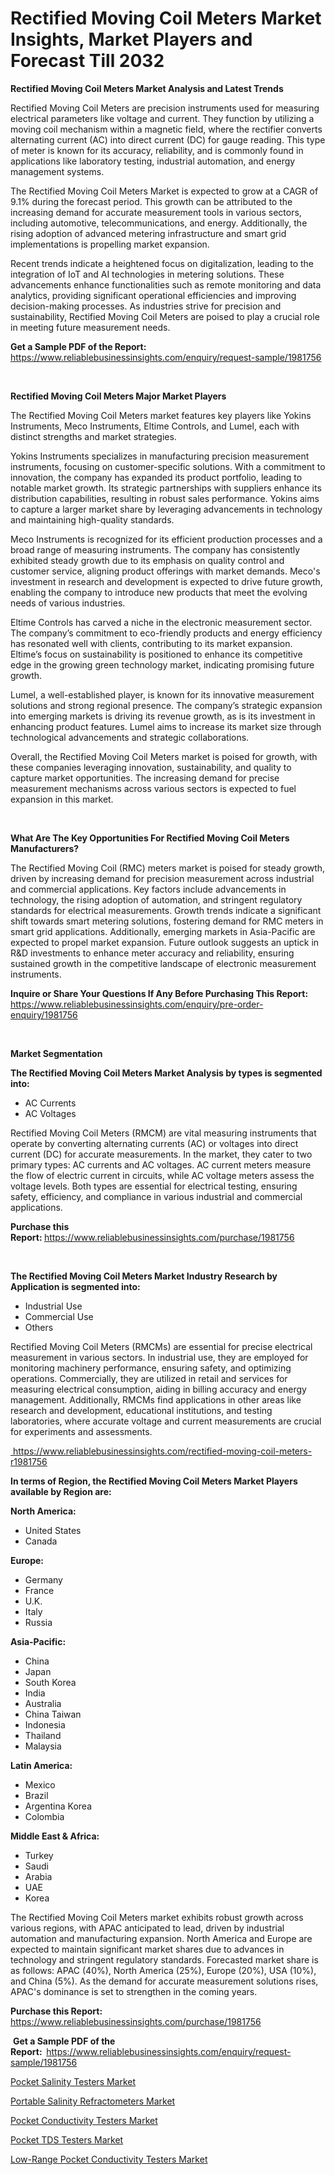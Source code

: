 <p><h1>Rectified Moving Coil Meters Market Insights, Market Players and Forecast Till 2032</h1></p><p><strong>Rectified Moving Coil Meters Market Analysis and Latest Trends</strong></p>
<p><p>Rectified Moving Coil Meters are precision instruments used for measuring electrical parameters like voltage and current. They function by utilizing a moving coil mechanism within a magnetic field, where the rectifier converts alternating current (AC) into direct current (DC) for gauge reading. This type of meter is known for its accuracy, reliability, and is commonly found in applications like laboratory testing, industrial automation, and energy management systems.</p><p>The Rectified Moving Coil Meters Market is expected to grow at a CAGR of 9.1% during the forecast period. This growth can be attributed to the increasing demand for accurate measurement tools in various sectors, including automotive, telecommunications, and energy. Additionally, the rising adoption of advanced metering infrastructure and smart grid implementations is propelling market expansion.</p><p>Recent trends indicate a heightened focus on digitalization, leading to the integration of IoT and AI technologies in metering solutions. These advancements enhance functionalities such as remote monitoring and data analytics, providing significant operational efficiencies and improving decision-making processes. As industries strive for precision and sustainability, Rectified Moving Coil Meters are poised to play a crucial role in meeting future measurement needs.</p></p>
<p><strong>Get a Sample PDF of the Report:&nbsp;</strong> <a href="https://www.reliablebusinessinsights.com/enquiry/request-sample/1981756?utm_campaign=112&utm_medium=2&utm_source=Github&utm_content=ia&utm_term=02032025&utm_id=rectified-moving-coil-meters">https://www.reliablebusinessinsights.com/enquiry/request-sample/1981756</a></p>
<p>&nbsp;</p>
<p><strong>Rectified Moving Coil Meters Major Market Players</strong></p>
<p><p>The Rectified Moving Coil Meters market features key players like Yokins Instruments, Meco Instruments, Eltime Controls, and Lumel, each with distinct strengths and market strategies.</p><p>Yokins Instruments specializes in manufacturing precision measurement instruments, focusing on customer-specific solutions. With a commitment to innovation, the company has expanded its product portfolio, leading to notable market growth. Its strategic partnerships with suppliers enhance its distribution capabilities, resulting in robust sales performance. Yokins aims to capture a larger market share by leveraging advancements in technology and maintaining high-quality standards.</p><p>Meco Instruments is recognized for its efficient production processes and a broad range of measuring instruments. The company has consistently exhibited steady growth due to its emphasis on quality control and customer service, aligning product offerings with market demands. Meco's investment in research and development is expected to drive future growth, enabling the company to introduce new products that meet the evolving needs of various industries.</p><p>Eltime Controls has carved a niche in the electronic measurement sector. The company’s commitment to eco-friendly products and energy efficiency has resonated well with clients, contributing to its market expansion. Eltime’s focus on sustainability is positioned to enhance its competitive edge in the growing green technology market, indicating promising future growth.</p><p>Lumel, a well-established player, is known for its innovative measurement solutions and strong regional presence. The company’s strategic expansion into emerging markets is driving its revenue growth, as is its investment in enhancing product features. Lumel aims to increase its market size through technological advancements and strategic collaborations.</p><p>Overall, the Rectified Moving Coil Meters market is poised for growth, with these companies leveraging innovation, sustainability, and quality to capture market opportunities. The increasing demand for precise measurement mechanisms across various sectors is expected to fuel expansion in this market.</p></p>
<p>&nbsp;</p>
<p><strong>What Are The Key Opportunities For Rectified Moving Coil Meters Manufacturers?</strong></p>
<p><p>The Rectified Moving Coil (RMC) meters market is poised for steady growth, driven by increasing demand for precision measurement across industrial and commercial applications. Key factors include advancements in technology, the rising adoption of automation, and stringent regulatory standards for electrical measurements. Growth trends indicate a significant shift towards smart metering solutions, fostering demand for RMC meters in smart grid applications. Additionally, emerging markets in Asia-Pacific are expected to propel market expansion. Future outlook suggests an uptick in R&D investments to enhance meter accuracy and reliability, ensuring sustained growth in the competitive landscape of electronic measurement instruments.</p></p>
<p><strong>Inquire or Share Your Questions If Any Before Purchasing This Report:</strong> <a href="https://www.reliablebusinessinsights.com/enquiry/pre-order-enquiry/1981756?utm_campaign=112&utm_medium=2&utm_source=Github&utm_content=ia&utm_term=02032025&utm_id=rectified-moving-coil-meters">https://www.reliablebusinessinsights.com/enquiry/pre-order-enquiry/1981756</a></p>
<p>&nbsp;</p>
<p><strong>Market Segmentation</strong></p>
<p><strong>The Rectified Moving Coil Meters Market Analysis by types is segmented into:</strong></p>
<p><ul><li>AC Currents</li><li>AC Voltages</li></ul></p>
<p><p>Rectified Moving Coil Meters (RMCM) are vital measuring instruments that operate by converting alternating currents (AC) or voltages into direct current (DC) for accurate measurements. In the market, they cater to two primary types: AC currents and AC voltages. AC current meters measure the flow of electric current in circuits, while AC voltage meters assess the voltage levels. Both types are essential for electrical testing, ensuring safety, efficiency, and compliance in various industrial and commercial applications.</p></p>
<p><strong>Purchase this Report:&nbsp;</strong><a href="https://www.reliablebusinessinsights.com/purchase/1981756?utm_campaign=112&utm_medium=2&utm_source=Github&utm_content=ia&utm_term=02032025&utm_id=rectified-moving-coil-meters">https://www.reliablebusinessinsights.com/purchase/1981756</a></p>
<p>&nbsp;</p>
<p><strong>The Rectified Moving Coil Meters Market Industry Research by Application is segmented into:</strong></p>
<p><ul><li>Industrial Use</li><li>Commercial Use</li><li>Others</li></ul></p>
<p><p>Rectified Moving Coil Meters (RMCMs) are essential for precise electrical measurement in various sectors. In industrial use, they are employed for monitoring machinery performance, ensuring safety, and optimizing operations. Commercially, they are utilized in retail and services for measuring electrical consumption, aiding in billing accuracy and energy management. Additionally, RMCMs find applications in other areas like research and development, educational institutions, and testing laboratories, where accurate voltage and current measurements are crucial for experiments and assessments.</p></p>
<p><a href="https://www.reliablebusinessinsights.com/rectified-moving-coil-meters-r1981756?utm_campaign=112&utm_medium=2&utm_source=Github&utm_content=ia&utm_term=02032025&utm_id=rectified-moving-coil-meters">&nbsp;https://www.reliablebusinessinsights.com/rectified-moving-coil-meters-r1981756</a></p>
<p><strong>In terms of Region, the Rectified Moving Coil Meters Market Players available by Region are:</strong></p>
<p>
    <p> <strong> North America: </strong>
        <ul>
            <li>United States</li>
            <li>Canada</li>
        </ul>
        </p> 
    <p> <strong> Europe: </strong>
        <ul>
            <li>Germany</li>
            <li>France</li>
            <li>U.K.</li>
            <li>Italy</li>
            <li>Russia</li>
        </ul>
        </p> 
    <p> <strong> Asia-Pacific: </strong>
        <ul>
            <li>China</li>
            <li>Japan</li>
            <li>South Korea</li>
            <li>India</li>
            <li>Australia</li>
            <li>China Taiwan</li>
            <li>Indonesia</li>
            <li>Thailand</li>
            <li>Malaysia</li>
        </ul>
        </p> 
    <p> <strong> Latin America: </strong>
        <ul>
            <li>Mexico</li>
            <li>Brazil</li>
            <li>Argentina Korea</li>
            <li>Colombia</li>
        </ul>
        </p> 
    <p> <strong> Middle East & Africa: </strong>
        <ul>
            <li>Turkey</li>
            <li>Saudi</li>
            <li>Arabia</li>
            <li>UAE</li>
            <li>Korea</li>
        </ul>
    </p>
    </p>
<p><p>The Rectified Moving Coil Meters market exhibits robust growth across various regions, with APAC anticipated to lead, driven by industrial automation and manufacturing expansion. North America and Europe are expected to maintain significant market shares due to advances in technology and stringent regulatory standards. Forecasted market share is as follows: APAC (40%), North America (25%), Europe (20%), USA (10%), and China (5%). As the demand for accurate measurement solutions rises, APAC's dominance is set to strengthen in the coming years.</p></p>
<p><strong>Purchase this Report: </strong><a href="https://www.reliablebusinessinsights.com/purchase/1981756?utm_campaign=112&utm_medium=2&utm_source=Github&utm_content=ia&utm_term=02032025&utm_id=rectified-moving-coil-meters">https://www.reliablebusinessinsights.com/purchase/1981756</a></p>
<p>&nbsp;<strong>Get a Sample PDF of the Report:&nbsp;&nbsp;</strong><a href="https://www.reliablebusinessinsights.com/enquiry/request-sample/1981756?utm_campaign=112&utm_medium=2&utm_source=Github&utm_content=ia&utm_term=02032025&utm_id=rectified-moving-coil-meters">https://www.reliablebusinessinsights.com/enquiry/request-sample/1981756</a></p>
<p><strong></strong></p>
<p><p><a href="https://github.com/thanenegenqa/Market-Research-Report-List-1/blob/main/pocket-salinity-testers-market.md?utm_campaign=112&utm_medium=2&utm_source=Github&utm_content=ia&utm_term=02032025&utm_id=rectified-moving-coil-meters">Pocket Salinity Testers Market</a></p><p><a href="https://github.com/mehakmiamid1/Market-Research-Report-List-1/blob/main/portable-salinity-refractometers-market.md?utm_campaign=112&utm_medium=2&utm_source=Github&utm_content=ia&utm_term=02032025&utm_id=rectified-moving-coil-meters">Portable Salinity Refractometers Market</a></p><p><a href="https://github.com/jenevycachat/Market-Research-Report-List-1/blob/main/pocket-conductivity-testers-market.md?utm_campaign=112&utm_medium=2&utm_source=Github&utm_content=ia&utm_term=02032025&utm_id=rectified-moving-coil-meters">Pocket Conductivity Testers Market</a></p><p><a href="https://github.com/lelkohydesyj/Market-Research-Report-List-1/blob/main/pocket-tds-testers-market.md?utm_campaign=112&utm_medium=2&utm_source=Github&utm_content=ia&utm_term=02032025&utm_id=rectified-moving-coil-meters">Pocket TDS Testers Market</a></p><p><a href="https://github.com/cachaskluwe/Market-Research-Report-List-1/blob/main/low-range-pocket-conductivity-testers-market.md?utm_campaign=112&utm_medium=2&utm_source=Github&utm_content=ia&utm_term=02032025&utm_id=rectified-moving-coil-meters">Low-Range Pocket Conductivity Testers Market</a></p></p>